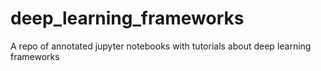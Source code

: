 # deep_learning_frameworks
A repo of annotated jupyter notebooks with tutorials about deep learning frameworks
